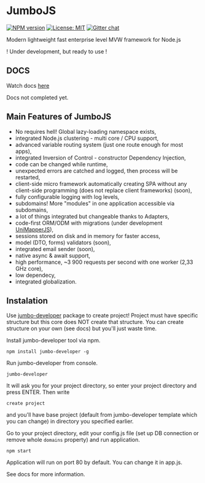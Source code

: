 # JumboJS 
[![NPM version](https://img.shields.io/npm/v/jumbo-core.svg?colorB=green)](https://www.npmjs.com/package/jumbo-core) 
[![License: MIT](https://img.shields.io/badge/License-MIT-green.svg)](https://opensource.org/licenses/MIT)
[![Gitter chat](https://badges.gitter.im/JumboJS/Lobby.svg)](https://gitter.im/JumboJS/Lobby)

Modern lightweight fast enterprise level MVW framework for Node.js

! Under development, but ready to use !

## DOCS
Watch docs [here](https://hookyns.github.io/JumboJS-docs/)

Docs not completed yet.

## Main Features of JumboJS
- No requires hell! Global lazy-loading namespace exists,
- integrated Node.js clustering - multi core / CPU support,
- advanced variable routing system (just one route enough for most apps),
- integrated Inversion of Control - constructor Dependency Injection,
- code can be changed while runtime,
- unexpected errors are catched and logged, then process will be restarted,
- client-side micro framework automatically creating SPA without any client-side programming (does not replace client frameworks) (soon),
- fully configurable logging with log levels,
- subdomains! More "modules" in one application accessible via subdomains,
- a lot of things integrated but changeable thanks to Adapters,
- code-first ORM/ODM with migrations (under development [UniMapperJS](https://github.com/Hookyns/unimapperjs)),
- sessions stored on disk and in memory for faster access,
- model (DTO, forms) validators (soon),
- integrated email sender (soon),
- native async & await support,
- high performance, ~3 900 requests per second with one worker (2,33 GHz core),
- low dependecy,
- integrated globalization.

## Instalation
Use [jumbo-developer](https://www.npmjs.com/package/jumbo-developer) package to create project! Project
must have specific structure but this core does NOT create that structure. 
You can create structure on your own (see docs) but you'll just waste time.

Install jumbo-developer tool via npm.
```
npm install jumbo-developer -g
```

Run jumbo-developer from console.

```
jumbo-developer
```

It will ask you for your project directory, so enter your project directory and press ENTER.
Then write 
```
create project
```
and you'll have base project (default from jumbo-developer template which you can change) in directory you specified earlier.

Go to your project directory, edit your config.js file (set up DB connection or remove whole `domains` property) and run application.
```
npm start
```
Application will run on port 80 by default. You can change it in app.js.

See docs for more information.
